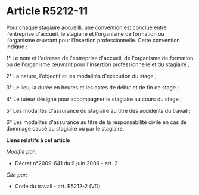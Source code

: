 # Article R5212-11

Pour chaque stagiaire accueilli, une convention est conclue entre l'entreprise d'accueil, le stagiaire et l'organisme de
formation ou l'organisme œuvrant pour l'insertion professionnelle. Cette convention indique : 

1° Le nom et l'adresse de l'entreprise d'accueil, de l'organisme de formation ou de l'organisme œuvrant pour l'insertion
professionnelle et du stagiaire ; 

2° La nature, l'objectif et les modalités d'exécution du stage ; 

3° Le lieu, la durée en heures et les dates de début et de fin de stage ; 

4° Le tuteur désigné pour accompagner le stagiaire au cours du stage ; 

5° Les modalités d'assurance du stagiaire au titre des accidents du travail ; 

6° Les modalités d'assurance au titre de la responsabilité civile en cas de dommage causé au stagiaire ou par le stagiaire.

**Liens relatifs à cet article**

_Modifié par_:

  - Décret n°2009-641 du 9 juin 2009 - art. 2

_Cité par_:

  - Code du travail - art. R5212-2 (VD)
